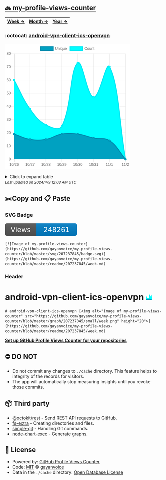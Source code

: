 ## [🔙 my-profile-views-counter](https://github.com/gayanvoice/my-profile-views-counter)
| [**Week →**](https://github.com/gayanvoice/my-profile-views-counter/blob/master/readme/207237845/week.md) | [**Month →**](https://github.com/gayanvoice/my-profile-views-counter/blob/master/readme/207237845/month.md) | [**Year →**](https://github.com/gayanvoice/my-profile-views-counter/blob/master/readme/207237845/year.md) |
| ---- | ---- | ----- |
### :octocat: [android-vpn-client-ics-openvpn](https://github.com/gayanvoice/android-vpn-client-ics-openvpn)
![Image of my-profile-views-counter](https://github.com/gayanvoice/my-profile-views-counter/blob/master/graph/207237845/large/week.png)

<details>
	<summary>Click to expand table</summary>
	<h2>:calendar: Week Page Views Table</h2>
<table>
	<tr>
		<th>
			Last Updated
		</th>
		<th>
			Unique
		</th>
		<th>
			Count
		</th>
	</tr>
	<tr>
		<td>
			<code>2024/4/9</code>
		</td>
		<td>
			<code>0</code>
		</td>
		<td>
			<code>0</code>
		</td>
	</tr>
	<tr>
		<td>
			<code>2024/4/8</code>
		</td>
		<td>
			<code>28</code>
		</td>
		<td>
			<code>268</code>
		</td>
	</tr>
	<tr>
		<td>
			<code>2024/4/7</code>
		</td>
		<td>
			<code>35</code>
		</td>
		<td>
			<code>136</code>
		</td>
	</tr>
	<tr>
		<td>
			<code>2024/4/6</code>
		</td>
		<td>
			<code>8</code>
		</td>
		<td>
			<code>28</code>
		</td>
	</tr>
	<tr>
		<td>
			<code>2024/4/5</code>
		</td>
		<td>
			<code>16</code>
		</td>
		<td>
			<code>62</code>
		</td>
	</tr>
	<tr>
		<td>
			<code>2024/4/4</code>
		</td>
		<td>
			<code>32</code>
		</td>
		<td>
			<code>116</code>
		</td>
	</tr>
	<tr>
		<td>
			<code>2024/4/3</code>
		</td>
		<td>
			<code>55</code>
		</td>
		<td>
			<code>185</code>
		</td>
	</tr>
	<tr>
		<td>
			<code>2024/4/2</code>
		</td>
		<td>
			<code>36</code>
		</td>
		<td>
			<code>371</code>
		</td>
	</tr>
</table>

</details>
<small><i>Last updated on 2024/4/9 12:03 AM UTC</i></small>

## ✂️Copy and 📋 Paste
### SVG Badge
[![Image of my-profile-views-counter](https://github.com/gayanvoice/my-profile-views-counter/blob/master/svg/207237845/badge.svg)](https://github.com/gayanvoice/my-profile-views-counter/blob/master/readme/207237845/week.md)
```readme
[![Image of my-profile-views-counter](https://github.com/gayanvoice/my-profile-views-counter/blob/master/svg/207237845/badge.svg)](https://github.com/gayanvoice/my-profile-views-counter/blob/master/readme/207237845/week.md)
```
### Header
# android-vpn-client-ics-openvpn [<img alt="Image of my-profile-views-counter" src="https://github.com/gayanvoice/my-profile-views-counter/blob/master/graph/207237845/small/week.png" height="20">](https://github.com/gayanvoice/my-profile-views-counter/blob/master/readme/207237845/week.md)
```readme
# android-vpn-client-ics-openvpn [<img alt="Image of my-profile-views-counter" src="https://github.com/gayanvoice/my-profile-views-counter/blob/master/graph/207237845/small/week.png" height="20">](https://github.com/gayanvoice/my-profile-views-counter/blob/master/readme/207237845/week.md)
```
[**Set up GitHub Profile Views Counter for your repositories**](https://github.com/gayanvoice/github-profile-views-counter)
## ⛔ DO NOT
- Do not commit any changes to `./cache` directory. This feature helps to integrity of the records for visitors.
- The app will automatically stop measuring insights until you revoke those commits.
## 📦 Third party

- [@octokit/rest](https://www.npmjs.com/package/@octokit/rest) - Send REST API requests to GitHub.
- [fs-extra](https://www.npmjs.com/package/fs-extra) - Creating directories and files.
- [simple-git](https://www.npmjs.com/package/simple-git) - Handling Git commands.
- [node-chart-exec](https://www.npmjs.com/package/node-chart-exec) - Generate graphs.
## 📄 License
- Powered by: [GitHub Profile Views Counter](https://github.com/gayanvoice/github-profile-views-counter)
- Code: [MIT](./LICENSE) © [gayanvoice](https://github.com/gayanvoice/github-profile-views-counter)
- Data in the `./cache` directory: [Open Database License](https://opendatacommons.org/licenses/odbl/1-0/)